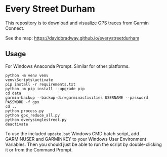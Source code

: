 # Every Street Durham

This repository is to download and visualize GPS traces from Garmin Connect.

See the map: https://davidbradway.github.io/everystreetdurham

## Usage

For Windows Anaconda Prompt. Similar for other platforms.
```
python -m venv venv
venv\Scripts\activate
pip install -r requirements.txt
python -m pip install --upgrade pip
cd data
garmin-backup --backup-dir=garminactivities USERNAME --password PASSWORD -f gpx
cd ..
python process.py
python gpx_reduce_all.py
python everysinglestreet.py
deactivate
```

To use the included `update.bat` Windows CMD batch script, add GARMINUSER and GARMINKEY to your Windows User Environment Variables. Then you should just be able to run the script by double-clicking it or from the Command Prompt.

